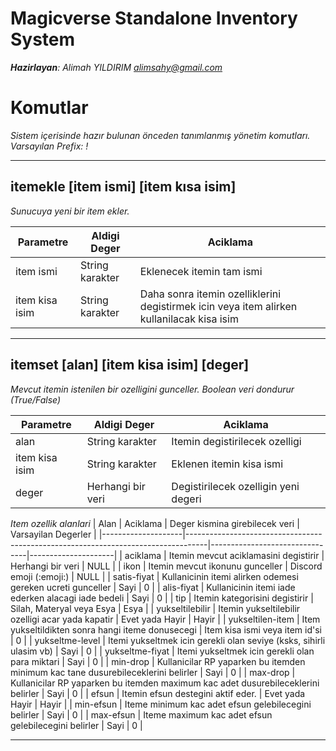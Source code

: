 # Magicverse Standalone Inventory System

*__Hazirlayan__:* *Alimah YILDIRIM <alimsahy@gmail.com>*

# Komutlar
*Sistem içerisinde hazır bulunan önceden tanımlanmış yönetim komutları. 
Varsayılan Prefix: !*

---

## itemekle [item ismi] [item kısa isim]
*Sunucuya yeni bir item ekler.*

| Parametre      | Aldigi Deger    | Aciklama                                                                                  |
|----------------|-----------------|-------------------------------------------------------------------------------------------|
| item ismi      | String karakter | Eklenecek itemin tam ismi                                                                 |
| item kisa isim | String karakter | Daha sonra itemin ozelliklerini degistirmek icin veya item alirken kullanilacak kisa isim |

---

## itemset [alan] [item kisa isim] [deger]
*Mevcut itemin istenilen bir ozelligini gunceller. Boolean veri dondurur (True/False)*

| Parametre      | Aldigi Deger      | Aciklama                             |
|----------------|-------------------|--------------------------------------|
| alan           | String karakter   | Itemin degistirilecek ozelligi       |
| item kisa isim | String karakter   | Eklenen itemin kisa ismi             |
| deger          | Herhangi bir veri | Degistirilecek ozelligin yeni degeri |


*Item ozellik alanlari*
| Alan               | Aciklama                                                                          | Deger kismina girebilecek veri | Varsayilan Degerler |
|--------------------|-----------------------------------------------------------------------------------|--------------------------------|---------------------|
| aciklama           | Itemin mevcut aciklamasini degistirir                                             | Herhangi bir veri              | NULL                |
| ikon               | Itemin mevcut ikonunu gunceller                                                   | Discord emoji (:emoji:)        | NULL                |
| satis-fiyat        | Kullanicinin itemi alirken odemesi gereken ucreti gunceller                       | Sayi                           | 0                   |
| alis-fiyat         | Kullanicinin itemi iade ederken alacagi iade bedeli                               | Sayi                           | 0                   |
| tip                | Itemin kategorisini degistirir                                                    | Silah, Materyal veya Esya      | Esya                |
| yukseltilebilir    | Itemin yukseltilebilir ozelligi acar yada kapatir                                 | Evet yada Hayir                | Hayir               |
| yukseltilen-item   | Item yukseltildikten sonra hangi iteme donusecegi                                 | Item kisa ismi veya item id'si | 0                   |
| yukseltme-level    | Itemi yukseltmek icin gerekli olan seviye (ksks, sihirli ulasim vb)               | Sayi                           | 0                   |
| yukseltme-fiyat    | Itemi yukseltmek icin gerekli olan para miktari                                   | Sayi                           | 0                   |
| min-drop           | Kullanicilar RP yaparken bu itemden minimum kac tane dusurebileceklerini belirler | Sayi                           | 0                   |
| max-drop           | Kullanicilar RP yaparken bu itemden maximum kac adet dusurebileceklerini belirler | Sayi                           | 0                   |
| efsun              | Itemin efsun destegini aktif eder.                                                | Evet yada Hayir                | Hayir               |
| min-efsun          | Iteme minimum kac adet efsun gelebilecegini belirler                              | Sayi                           | 0                   |
| max-efsun          | Iteme maximum kac adet efsun gelebilecegini belirler                              | Sayi                           | 0                   |

---
